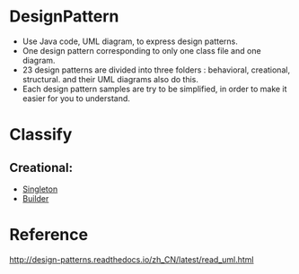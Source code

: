 # DesignPattern
- Use Java code, UML diagram, to express design patterns.
- One design pattern corresponding to only one class file and one diagram.
- 23 design patterns are divided into three folders : behavioral, creational, structural. and their UML diagrams also do this.
- Each design pattern samples are try to be simplified, in order to make it easier for you to understand.

# Classify

## Creational:

- [Singleton](../JavaCodes/creational/Singleton)
- [Builder](../JavaCodes/creational/Builder)

# Reference

http://design-patterns.readthedocs.io/zh_CN/latest/read_uml.html